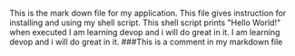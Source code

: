 This is the mark down file for my application.
This file gives instruction for installing and using my shell script.
This shell script prints "Hello World!" when executed
I am learning devop and i will do great in it.
I am learning devop and i will do great in it.
###This is a comment in my markdown file
